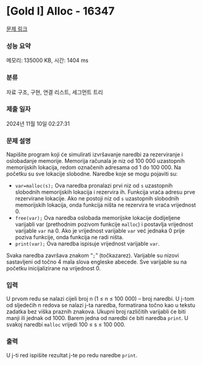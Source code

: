 # [Gold I] Alloc - 16347 

[문제 링크](https://www.acmicpc.net/problem/16347) 

### 성능 요약

메모리: 135000 KB, 시간: 1404 ms

### 분류

자료 구조, 구현, 연결 리스트, 세그먼트 트리

### 제출 일자

2024년 11월 10일 02:27:31

### 문제 설명

<p>Napišite program koji će simulirati izvršavanje naredbi za rezerviranje i oslobadanje memorije. Memorija računala je niz od 100 000 uzastopnih memorijskih lokacija, redom označenih adresama od 1 do 100 000. Na početku su sve lokacije slobodne. Naredbe koje se mogu pojaviti su:</p>

<ul>
	<li><code>var=malloc(s);</code> Ova naredba pronalazi prvi niz od <code>s</code> uzastopnih slobodnih memorijskih lokacija i rezervira ih. Funkcija vraća adresu prve rezervirane lokacije. Ako ne postoji niz od <code>s</code> uzastopnih slobodnih memorijskih lokacija, onda funkcija ništa ne rezervira te vraća vrijednost 0.</li>
	<li><code>free(var);</code> Ova naredba oslobada memorijske lokacije dodijeljene varijabli var (prethodnim pozivom funkcije <code>malloc</code>) i postavlja vrijednost varijable <code>var</code> na 0. Ako je vrijednost varijable <code>var</code> već jednaka 0 prije poziva funkcije, onda funkcija ne radi ništa.</li>
	<li><code>print(var);</code> Ova naredba ispisuje vrijednost varijable <code>var</code>.</li>
</ul>

<p>Svaka naredba završava znakom “<code>;</code>” (točkazarez). Varijable su nizovi sastavljeni od točno 4 mala slova engleske abecede. Sve varijable su na početku inicijalizirane na vrijednost 0.</p>

### 입력 

 <p>U prvom redu se nalazi cijeli broj n (1 ≤ n ≤ 100 000) – broj naredbi. U j-tom od sljedećih n redova se nalazi j-ta naredba, formatirana točno kao u tekstu zadatka bez viška praznih znakova. Ukupni broj različitih varijabli će biti manji ili jednak od 1000. Barem jedna od naredbi će biti naredba <code>print</code>. U svakoj naredbi <code>malloc</code> vrijedi 100 ≤ s ≤ 100 000.</p>

### 출력 

 <p>U j-ti red ispišite rezultat j-te po redu naredbe <code>print</code>.</p>


